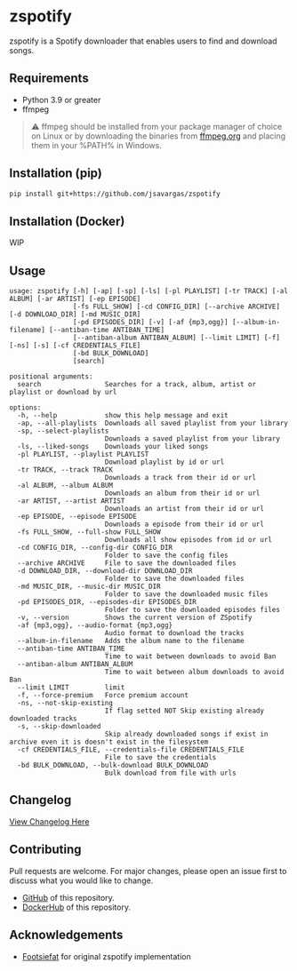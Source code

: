 # zspotify

zspotify is a Spotify downloader that enables users to find and download songs.


## Requirements

- Python 3.9 or greater
- ffmpeg

> :warning: ffmpeg should be installed from your package manager of choice on Linux or by
downloading the binaries from [ffmpeg.org](https://ffmpeg.org) and placing them in your %PATH% in Windows.


## Installation (pip)

```bash
pip install git+https://github.com/jsavargas/zspotify
```


## Installation (Docker)

WIP


## Usage

```
usage: zspotify [-h] [-ap] [-sp] [-ls] [-pl PLAYLIST] [-tr TRACK] [-al ALBUM] [-ar ARTIST] [-ep EPISODE]
                [-fs FULL_SHOW] [-cd CONFIG_DIR] [--archive ARCHIVE] [-d DOWNLOAD_DIR] [-md MUSIC_DIR]
                [-pd EPISODES_DIR] [-v] [-af {mp3,ogg}] [--album-in-filename] [--antiban-time ANTIBAN_TIME]
                [--antiban-album ANTIBAN_ALBUM] [--limit LIMIT] [-f] [-ns] [-s] [-cf CREDENTIALS_FILE]
                [-bd BULK_DOWNLOAD]
                [search]

positional arguments:
  search                Searches for a track, album, artist or playlist or download by url

options:
  -h, --help            show this help message and exit
  -ap, --all-playlists  Downloads all saved playlist from your library
  -sp, --select-playlists
                        Downloads a saved playlist from your library
  -ls, --liked-songs    Downloads your liked songs
  -pl PLAYLIST, --playlist PLAYLIST
                        Download playlist by id or url
  -tr TRACK, --track TRACK
                        Downloads a track from their id or url
  -al ALBUM, --album ALBUM
                        Downloads an album from their id or url
  -ar ARTIST, --artist ARTIST
                        Downloads an artist from their id or url
  -ep EPISODE, --episode EPISODE
                        Downloads a episode from their id or url
  -fs FULL_SHOW, --full-show FULL_SHOW
                        Downloads all show episodes from id or url
  -cd CONFIG_DIR, --config-dir CONFIG_DIR
                        Folder to save the config files
  --archive ARCHIVE     File to save the downloaded files
  -d DOWNLOAD_DIR, --download-dir DOWNLOAD_DIR
                        Folder to save the downloaded files
  -md MUSIC_DIR, --music-dir MUSIC_DIR
                        Folder to save the downloaded music files
  -pd EPISODES_DIR, --episodes-dir EPISODES_DIR
                        Folder to save the downloaded episodes files
  -v, --version         Shows the current version of ZSpotify
  -af {mp3,ogg}, --audio-format {mp3,ogg}
                        Audio format to download the tracks
  --album-in-filename   Adds the album name to the filename
  --antiban-time ANTIBAN_TIME
                        Time to wait between downloads to avoid Ban
  --antiban-album ANTIBAN_ALBUM
                        Time to wait between album downloads to avoid Ban
  --limit LIMIT         limit
  -f, --force-premium   Force premium account
  -ns, --not-skip-existing
                        If flag setted NOT Skip existing already downloaded tracks
  -s, --skip-downloaded
                        Skip already downloaded songs if exist in archive even it is doesn't exist in the filesystem
  -cf CREDENTIALS_FILE, --credentials-file CREDENTIALS_FILE
                        File to save the credentials
  -bd BULK_DOWNLOAD, --bulk-download BULK_DOWNLOAD
                        Bulk download from file with urls
```


## Changelog

[View Changelog Here](https://github.com/jsavargas/zspotify/CHANGELOG.md)


## Contributing

Pull requests are welcome. For major changes, please open an issue first
to discuss what you would like to change.

- [GitHub](https://github.com/jsavargas/zspotify) of this repository.
- [DockerHub](https://hub.docker.com/r/jsavargas/zspotify) of this repository.


## Acknowledgements

- [Footsiefat](https://github.com/Footsiefat) for original zspotify implementation

